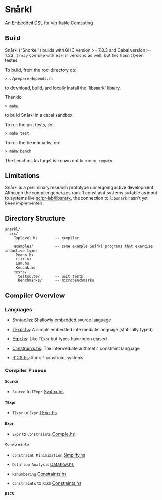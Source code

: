 # Snårkl 

An Embedded DSL for Verifiable Computing

## Build

Snårkl ("Snorkel") builds with GHC version >= 7.8.3 and Cabal version >= 1.22. It may compile with earlier versions as well, but this hasn't been tested. 

To build, from the root directory do:

``` 
> ./prepare-depends.sh
``` 

to download, build, and locally install the 'libsnark' library.

Then do 

```
> make
```

to build Snårkl in a cabal sandbox.

To run the unit tests, do:

```
> make test
```

To run the benchmarks, do: 

```
> make bench
```

The benchmarks target is known not to run on `cygwin`.

## Limitations

Snårkl is a preliminary research prototype undergoing active development. Although the compiler generates rank-1 constraint systems suitable as input to systems like [scipr-lab/libsnark](https://github.com/scipr-lab/libsnark), the connection to `libsnark` hasn't yet been implemented.

## Directory Structure

```
snarkl/
  src/                 
    Toplevel.hs        -- compiler
    ... 
    examples/          -- some example Snårkl programs that exercise inductive types
     Peano.hs          
     List.hs
     Lam.hs   
     Keccak.hs
    tests/
      testsuite/       -- unit tests
      benchmarks/      -- microbenchmarks
```

## Compiler Overview

### Languages

* [Syntax.hs](https://github.com/gstew5/tinylam/blob/master/src/Syntax.hs): Shallowly embedded source language

* [TExpr.hs](https://github.com/gstew5/tinylam/blob/master/src/TExpr.hs): A simple embedded intermediate language (statically typed)

* [Expr.hs](https://github.com/gstew5/tinylam/blob/master/src/Expr.hs): Like `TExpr` but types have been erased

* [Constraints.hs](https://github.com/gstew5/tinylam/blob/master/src/Constraints.hs): The intermediate arithmetic constraint language

* [R1CS.hs](https://github.com/gstew5/tinylam/blob/master/src/R1CS.hs): Rank-1 constraint systems

### Compiler Phases

#### `Source`

* `Source` to `TExpr` [Syntax.hs](https://github.com/gstew5/tinylam/blob/master/src/Syntax.hs)

#### `TExpr`

* `TExpr` to `Expr` [TExpr.hs](https://github.com/gstew5/tinylam/blob/master/src/Compile.hs)

#### `Expr`

* `Expr` to `Constraints` [Compile.hs](https://github.com/gstew5/tinylam/blob/master/src/Compile.hs)

#### `Constraints`

* `Constraint Minimization` [Simplify.hs](https://github.com/gstew5/tinylam/blob/master/src/Simplify.hs)

* `Dataflow Analysis` [Dataflow.hs](https://github.com/gstew5/tinylam/blob/master/src/Dataflow.hs)

* `Renumbering` [Constraints.hs](https://github.com/gstew5/tinylam/blob/master/src/Constraints.hs)

* `Constraints` to `R1CS` [Constraints.hs](https://github.com/gstew5/tinylam/blob/master/src/Constraints.hs)

#### `R1CS`
